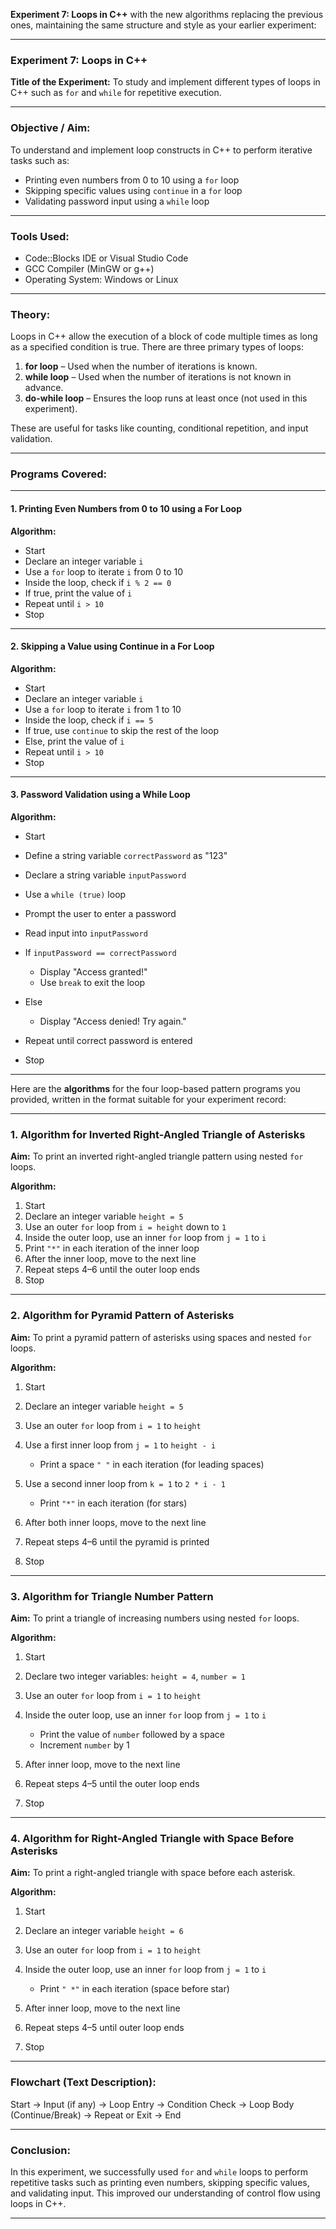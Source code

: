 **Experiment 7: Loops in C++** with the new algorithms replacing the previous ones, maintaining the same structure and style as your earlier experiment:

---

### **Experiment 7: Loops in C++**

**Title of the Experiment:**
To study and implement different types of loops in C++ such as `for` and `while` for repetitive execution.

---

### **Objective / Aim:**

To understand and implement loop constructs in C++ to perform iterative tasks such as:

* Printing even numbers from 0 to 10 using a `for` loop
* Skipping specific values using `continue` in a `for` loop
* Validating password input using a `while` loop

---

### **Tools Used:**

* Code::Blocks IDE or Visual Studio Code
* GCC Compiler (MinGW or g++)
* Operating System: Windows or Linux

---

### **Theory:**

Loops in C++ allow the execution of a block of code multiple times as long as a specified condition is true. There are three primary types of loops:

1. **for loop** – Used when the number of iterations is known.
2. **while loop** – Used when the number of iterations is not known in advance.
3. **do-while loop** – Ensures the loop runs at least once (not used in this experiment).

These are useful for tasks like counting, conditional repetition, and input validation.

---

### **Programs Covered:**

---

#### **1. Printing Even Numbers from 0 to 10 using a For Loop**

**Algorithm:**

* Start
* Declare an integer variable `i`
* Use a `for` loop to iterate `i` from 0 to 10
* Inside the loop, check if `i % 2 == 0`
* If true, print the value of `i`
* Repeat until `i > 10`
* Stop

---

#### **2. Skipping a Value using Continue in a For Loop**

**Algorithm:**

* Start
* Declare an integer variable `i`
* Use a `for` loop to iterate `i` from 1 to 10
* Inside the loop, check if `i == 5`
* If true, use `continue` to skip the rest of the loop
* Else, print the value of `i`
* Repeat until `i > 10`
* Stop

---

#### **3. Password Validation using a While Loop**

**Algorithm:**

* Start
* Define a string variable `correctPassword` as "123"
* Declare a string variable `inputPassword`
* Use a `while (true)` loop
* Prompt the user to enter a password
* Read input into `inputPassword`
* If `inputPassword == correctPassword`

  * Display "Access granted!"
  * Use `break` to exit the loop
* Else

  * Display "Access denied! Try again."
* Repeat until correct password is entered
* Stop

---
Here are the **algorithms** for the four loop-based pattern programs you provided, written in the format suitable for your experiment record:

---

### **1. Algorithm for Inverted Right-Angled Triangle of Asterisks**

**Aim:** To print an inverted right-angled triangle pattern using nested `for` loops.

**Algorithm:**

1. Start
2. Declare an integer variable `height = 5`
3. Use an outer `for` loop from `i = height` down to `1`
4. Inside the outer loop, use an inner `for` loop from `j = 1` to `i`
5. Print `"*"` in each iteration of the inner loop
6. After the inner loop, move to the next line
7. Repeat steps 4–6 until the outer loop ends
8. Stop

---

### **2. Algorithm for Pyramid Pattern of Asterisks**

**Aim:** To print a pyramid pattern of asterisks using spaces and nested `for` loops.

**Algorithm:**

1. Start
2. Declare an integer variable `height = 5`
3. Use an outer `for` loop from `i = 1` to `height`
4. Use a first inner loop from `j = 1` to `height - i`

   * Print a space `" "` in each iteration (for leading spaces)
5. Use a second inner loop from `k = 1` to `2 * i - 1`

   * Print `"*"` in each iteration (for stars)
6. After both inner loops, move to the next line
7. Repeat steps 4–6 until the pyramid is printed
8. Stop

---

### **3. Algorithm for Triangle Number Pattern**

**Aim:** To print a triangle of increasing numbers using nested `for` loops.

**Algorithm:**

1. Start
2. Declare two integer variables: `height = 4`, `number = 1`
3. Use an outer `for` loop from `i = 1` to `height`
4. Inside the outer loop, use an inner `for` loop from `j = 1` to `i`

   * Print the value of `number` followed by a space
   * Increment `number` by 1
5. After inner loop, move to the next line
6. Repeat steps 4–5 until the outer loop ends
7. Stop

---

### **4. Algorithm for Right-Angled Triangle with Space Before Asterisks**

**Aim:** To print a right-angled triangle with space before each asterisk.

**Algorithm:**

1. Start
2. Declare an integer variable `height = 6`
3. Use an outer `for` loop from `i = 1` to `height`
4. Inside the outer loop, use an inner `for` loop from `j = 1` to `i`

   * Print `" *"` in each iteration (space before star)
5. After inner loop, move to the next line
6. Repeat steps 4–5 until outer loop ends
7. Stop

---

### **Flowchart (Text Description):**

Start → Input (if any) → Loop Entry → Condition Check → Loop Body (Continue/Break) → Repeat or Exit → End

---

### **Conclusion:**

In this experiment, we successfully used `for` and `while` loops to perform repetitive tasks such as printing even numbers, skipping specific values, and validating input. This improved our understanding of control flow using loops in C++.

---

